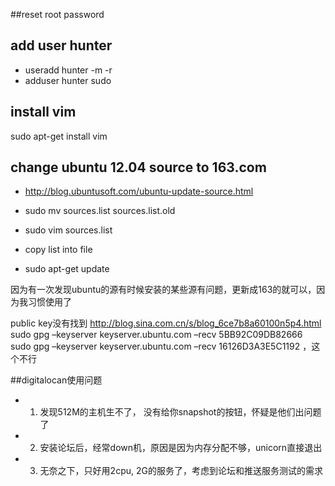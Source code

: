 ##reset root password
## add user hunter
* useradd hunter -m -r
* adduser hunter sudo

## install vim
sudo apt-get install vim

## change ubuntu 12.04 source to 163.com
* http://blog.ubuntusoft.com/ubuntu-update-source.html

* sudo mv sources.list sources.list.old
* sudo vim sources.list

* copy list into file

* sudo apt-get update

 因为有一次发现ubuntu的源有时候安装的某些源有问题，更新成163的就可以，因为我习惯使用了
 
public key没有找到
http://blog.sina.com.cn/s/blog_6ce7b8a60100n5p4.html
sudo gpg –keyserver keyserver.ubuntu.com –recv 5BB92C09DB82666
sudo gpg –keyserver keyserver.ubuntu.com –recv 16126D3A3E5C1192 ，这个不行

##digitalocan使用问题
* 1. 发现512M的主机生不了， 没有给你snapshot的按钮，怀疑是他们出问题了
* 2. 安装论坛后，经常down机，原因是因为内存分配不够，unicorn直接退出
* 3. 无奈之下，只好用2cpu, 2G的服务了，考虑到论坛和推送服务测试的需求
